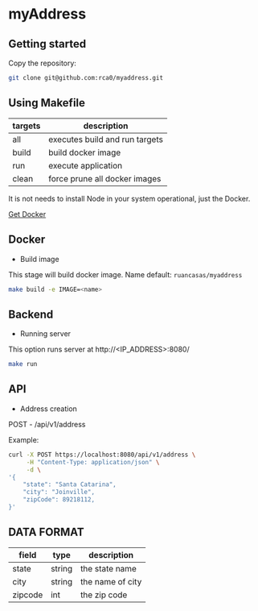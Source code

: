 # myAddress

## Getting started 

Copy the repository:

```bash
git clone git@github.com:rca0/myaddress.git
```

## Using Makefile

targets | description
--- | ---
all | executes build and run targets
build | build docker image
run | execute application
clean | force prune all docker images

It is not needs to install Node in your system operational, just the Docker.

[Get Docker](https://www.docker.com/get-docker)

## Docker

- Build image

This stage will build docker image. Name default: `ruancasas/myaddress`

 ```bash
 make build -e IMAGE=<name>
 ```

## Backend

- Running server

This option runs server at http://<IP_ADDRESS>:8080/

```bash
make run
```

## API

- Address creation

POST - /api/v1/address

Example:

```bash
curl -X POST https://localhost:8080/api/v1/address \
     -H "Content-Type: application/json" \
     -d \
'{
    "state": "Santa Catarina",
    "city": "Joinville",
    "zipCode": 89218112,
}'
```

## DATA FORMAT

field | type | description
--- | --- | ---
state | string | the state name
city | string | the name of city
zipcode | int | the zip code

